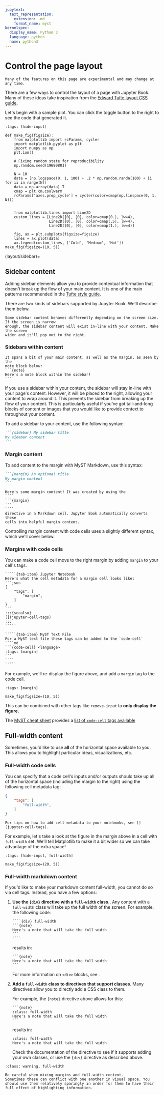 ```yaml
---
jupytext:
  text_representation:
    extension: .md
    format_name: myst
kernelspec:
  display_name: Python 3
  language: python
  name: python3
---
```


# Control the page layout

```{warning}
Many of the features on this page are experimental and may change at any time.
```

There are a few ways to control the layout of a page with Jupyter Book. Many of these
ideas take inspiration from the [Edward Tufte layout CSS guide](https://edwardtufte.github.io/tufte-css/).

Let's begin with a sample plot. You can click the toggle button to the right
to see the code that generated it.

```{code-cell} ipython3
:tags: [hide-input]

def make_fig(figsize):
    from matplotlib import rcParams, cycler
    import matplotlib.pyplot as plt
    import numpy as np
    plt.ion()

    # Fixing random state for reproducibility
    np.random.seed(19680801)

    N = 10
    data = [np.logspace(0, 1, 100) + .2 * np.random.randn(100) + ii for ii in range(N)]
    data = np.array(data).T
    cmap = plt.cm.coolwarm
    rcParams['axes.prop_cycle'] = cycler(color=cmap(np.linspace(0, 1, N)))


    from matplotlib.lines import Line2D
    custom_lines = [Line2D([0], [0], color=cmap(0.), lw=4),
                    Line2D([0], [0], color=cmap(.5), lw=4),
                    Line2D([0], [0], color=cmap(1.), lw=4)]

    fig, ax = plt.subplots(figsize=figsize)
    lines = ax.plot(data)
    ax.legend(custom_lines, ['Cold', 'Medium', 'Hot'])
make_fig(figsize=(10, 5))
```

(layout/sidebar)=
## Sidebar content

Adding sidebar elements allow you to provide contextual information that doesn't break
up the flow of your main content. It is one of the main patterns recommended in the
[Tufte style guide](https://edwardtufte.github.io/tufte-css/).

There are two kinds of sidebars supported by Jupyter Book. We'll
describe them below.

```{note}
Some sidebar content behaves differently depending on the screen size. If the screen is narrow
enough, the sidebar content will exist in-line with your content. Make the screen
wider and it'll pop out to the right.
```

### Sidebars within content


````{sidebar} Here is some sidebar content
It spans a bit of your main content, as well as the margin, as seen by the
note block below:
```{note}
Here's a note block within the sidebar!
```
````

If you use a sidebar within your content, the sidebar will stay in-line with your page's content. However, it will be
placed to the right, allowing your content to wrap around it. This prevents
the sidebar from breaking up the flow of your content. This is particularly
useful if you've got tall-and-long blocks of content or images that you would
like to provide context to throughout your content.

To add a sidebar to your content, use the following syntax:

````md
```{sidebar} My sidebar title
My sidebar content
```
````

### Margin content

To add content to the margin with MyST Markdown, use this syntax:

````md
```{margin} An optional title
My margin content
```
````

`````{margin} **For example**
Here's some margin content! It was created by using the
````
```{margin}
```
````
directive in a Markdown cell. Jupyter Book automatically converts these
cells into helpful margin content.
`````

Controlling margin content with code cells uses a slightly different syntax,
which we'll cover below.

### Margins with code cells

You can make a code cell move to the right margin by adding `margin` to your
cell's tags.

``````{tab-set}
`````{tab-item} Jupyter Notebook
Here's what the cell metadata for a margin cell looks like:
```json
{
    "tags": [
        "margin",
    ]
}
```
:::{seealso}
[](jupyter-cell-tags)
:::
`````

`````{tab-item} MyST Text File
For a MyST text file these tags can be added to the `code-cell`
````md
```{code-cell} <language>
:tags: [margin]
```
````
`````
``````

For example, we'll re-display the figure above, and add a `margin` tag to the code cell.

```{code-cell} ipython3
:tags: [margin]

make_fig(figsize=(10, 5))
```

This can be combined with other tags like `remove-input` to **only display the figure**.

The [MyST cheat sheet](myst_cheatsheet) provides a [list of `code-cell` tags available](myst_cheatsheet:code-cell:tags)

## Full-width content

Sometimes, you'd like to use **all** of the horizontal space available to you.
This allows you to highlight particular ideas, visualizations, etc.

### Full-width code cells

You can specify that a code cell's inputs and/or outputs should take up all of the horizontal space (including the margin to the right) using the following cell metadata tag:

```json
{
    "tags": [
        "full-width",
    ]
}
```

```{seealso}
For tips on how to add cell metadata to your notebooks, see [](jupyter-cell-tags).
```

For example, let's take a look at the figure in the margin above in a cell with `full-width` set. We'll tell Matplotlib
to make it a bit wider so we can take advantage of the extra space!

```{code-cell} ipython3
:tags: [hide-input, full-width]

make_fig(figsize=(20, 5))
```

### Full-width markdown content

If you'd like to make your markdown content full-width, you cannot do so via cell tags.
Instead, you have a few options:

1. **Use the `{div}` directive with a `full-width` class.**. Any content with a `full-width` class will take up the full width of the screen. For example, the following code:

   `````
   ````{div} full-width
   ```{note}
   Here's a note that will take the full width
   ```
   ````
   `````

   results in:

   ````{div} full-width
   ```{note}
   Here's a note that will take the full width
   ```
   ````

   For more information on `<div>` blocks, see [](custom-div-blocks).
2. **Add a `full-width` class to directives that support classes**. Many directives allow you to directly add a CSS class to them.

   For example, the `{note}` directive above allows for this:

   ````
   ```{note}
   :class: full-width
   Here's a note that will take the full width
   ```
   ````

   results in:

   ```{note}
   :class: full-width
   Here's a note that will take the full width
   ```

   Check the documentation of the directive to see if it supports adding your own classes, or use the `{div}` directive as described above.

```{admonition} **Mixing margins and full-width content**
:class: warning, full-width

Be careful when mixing margins and full-width content.
Sometimes these can conflict with one another in visual space. You should use them relatively sparingly in order for them to have their full effect of highlighting information.
```

